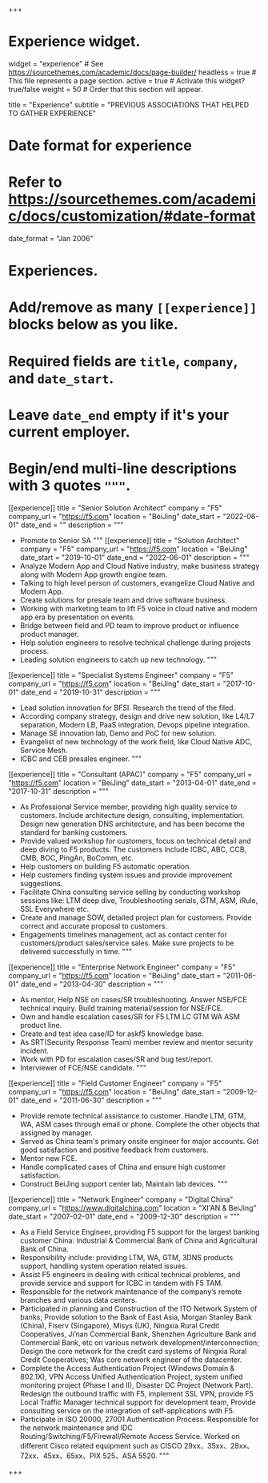+++
# Experience widget.
widget = "experience"  # See https://sourcethemes.com/academic/docs/page-builder/
headless = true  # This file represents a page section.
active = true  # Activate this widget? true/false
weight = 50  # Order that this section will appear.

title = "Experience"
subtitle = "PREVIOUS ASSOCIATIONS THAT HELPED TO GATHER EXPERIENCE"

# Date format for experience
#   Refer to https://sourcethemes.com/academic/docs/customization/#date-format
date_format = "Jan 2006"

# Experiences.
#   Add/remove as many `[[experience]]` blocks below as you like.
#   Required fields are `title`, `company`, and `date_start`.
#   Leave `date_end` empty if it's your current employer.
#   Begin/end multi-line descriptions with 3 quotes `"""`.
[[experience]]
  title = "Senior Solution Architect"
  company = "F5"
  company_url = "https://f5.com"
  location = "BeiJing"
  date_start = "2022-06-01"
  date_end = ""
  description = """
* Promote to Senior SA
"""
[[experience]]
  title = "Solution Architect"
  company = "F5"
  company_url = "https://f5.com"
  location = "BeiJing"
  date_start = "2019-10-01"
  date_end = "2022-06-01"
  description = """
* Analyze Modern App and Cloud Native industry, make business strategy along with Modern App growth engine team.
* Talking to high level person of customers, evangelize Cloud Native and Modern App.
* Create solutions for presale team and drive software business.
* Working with marketing team to lift F5 voice in cloud native and modern app era by presentation on events.
* Bridge between field and PD team to improve product or influence product manager.
* Help solution engineers to resolve technical challenge during projects process.
* Leading solution engineers to catch up new technology.
  """

[[experience]]
  title = "Specialist Systems Engineer"
  company = "F5"
  company_url = "https://f5.com"
  location = "BeiJing"
  date_start = "2017-10-01"
  date_end = "2019-10-31"
  description = """
* Lead solution innovation for BFSI. Research the trend of the filed.
*  According company strategy, design and drive new solution, like L4/L7 separation, Modern LB, PaaS integration, Devops pipeline integration.
* Manage SE innovation lab, Demo and PoC for new solution.
* Evangelist of new technology of the work field, like Cloud Native ADC, Service Mesh.
* ICBC and CEB presales engineer.
  """

[[experience]]
  title = "Consultant (APAC)"
  company = "F5"
  company_url = "https://f5.com"
  location = "BeiJing"
  date_start = "2013-04-01"
  date_end = "2017-10-31"
  description = """
* As Professional Service member, providing high quality service to customers. Include architecture design, consulting, implementation. Design new generation DNS architecture, and has been become the standard for banking customers.
* Provide valued workshop for customers, focus on technical detail and deep diving to F5 products. The customers include ICBC, ABC, CCB, CMB, BOC, PingAn, BoComm, etc.
* Help customers on building F5 automatic operation.
* Help customers finding system issues and provide improvement suggestions.
* Facilitate China consulting service selling by conducting workshop sessions like: LTM deep dive, Troubleshooting serials, GTM, ASM, iRule, SSL Everywhere etc.
* Create and manage SOW, detailed project plan for customers. Provide correct and accurate proposal to customers.
* Engagements timelines management, act as contact center for customers/product sales/service sales. Make sure projects to be delivered successfully in time.
"""


[[experience]]
  title = "Enterprise Network Engineer"
  company = "F5"
  company_url = "https://f5.com"
  location = "BeiJing"
  date_start = "2011-06-01"
  date_end = "2013-04-30"
  description = """
* As mentor, Help NSE on cases/SR troubleshooting. Answer NSE/FCE technical inquiry. Build training material/session for NSE/FCE.
* Own and handle escalation cases/SR for F5 LTM LC GTM WA ASM product line.
* Create and test idea case/ID for askf5 knowledge base.
* As SRT(Security Response Team) member review and mentor security incident.
*  Work with PD for escalation cases/SR and bug test/report.
* Interviewer of FCE/NSE candidate.
"""

[[experience]]
  title = "Field Customer Engineer"
  company = "F5"
  company_url = "https://f5.com"
  location = "BeiJing"
  date_start = "2009-12-01"
  date_end = "2011-06-30"
  description = """
* Provide remote technical assistance to customer. Handle LTM, GTM, WA, ASM cases through email or phone. Complete the other objects that assigned by manager.
* Served as China team's primary onsite engineer for major accounts. Get good satisfaction and positive feedback from customers.
* Mentor new FCE.
* Handle complicated cases of China and ensure high customer satisfaction.
* Construct BeiJing support center lab, Maintain lab devices.
"""

[[experience]]
  title = "Network Engineer"
  company = "Digital China"
  company_url = "https://www.digitalchina.com"
  location = "XI'AN & BeiJing"
  date_start = "2007-02-01"
  date_end = "2009-12-30"
  description = """
* As a Field Service Engineer, providing F5 support for the largest banking customer China: Industrial & Commercial Bank of China and Agricultural Bank of China.
* Responsibility include: providing LTM, WA, GTM, 3DNS products support, handling system operation related issues.
* Assist F5 engineers in dealing with critical technical problems, and provide service and support for ICBC in tandem with F5 TAM.
* Responsible for the network maintenance of the company’s remote branches and various data centers.
* Participated in planning and Construction of the ITO Network System of banks; Provide solution to the Bank of East Asia, Morgan Stanley Bank (China), Fiserv (Singapore), Misys (UK), Ningxia Rural Credit Cooperatives, Ji’nan Commercial Bank, Shenzhen Agriculture Bank and Commercial Bank, etc on various network development/interconnection; Design the core network for the credit card systems of Ningxia Rural Credit Cooperatives; Was core network engineer of the datacenter.
* Complete the Access Authentication Project (Windows Domain & 802.1X), VPN Access Unified Authentication Project, system unified monitoring project (Phase I and II), Disaster DC Project (Network Part). Redesign the outbound traffic with F5, implement SSL VPN, provide F5 Local Traffic Manager technical support for development team, Provide consulting service on the integration of self-applications with F5.
* Participate in ISO 20000, 27001 Authentication Process. Responsible for the network maintenance and IDC Routing/Switching/F5/Firewall/Remote Access Service. Worked on different Cisco related equipment such as CISCO 29xx、35xx、28xx、72xx、45xx、65xx、PIX 525、ASA 5520.
"""

+++
